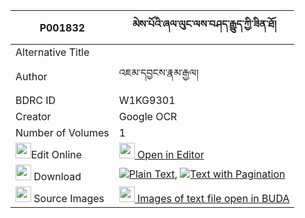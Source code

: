 |P001832|མེས་པོའི་ཞལ་ལུང་ལས་བཤད་རྒྱུད་ཀྱི་ཟིན་ཐོ། 
| --- | --- 
|Alternative Title |
|Author| འཇམ་དབྱངས་རྣམ་རྒྱལ།
|BDRC ID | W1KG9301
|Creator | Google OCR
|Number of Volumes| 1
|<img width="25" src="https://img.icons8.com/color/25/000000/edit-property.png">Edit Online| [<img width="25" src="https://avatars.githubusercontent.com/u/45091458?s=200&v=4"> Open in Editor](http://editor.openpecha.org/P001832)
|<img width="25" src="https://img.icons8.com/fluent/48/000000/download-2.png"/>  Download | [![](https://img.icons8.com/color/20/000000/txt.png)Plain Text](https://github.com/Openpecha/P001832/releases/download/v1/mepo_i_shyallung_la_sa_shegyu__plain_P001832.zip), [![](https://img.icons8.com/color/20/000000/txt.png)Text with Pagination](https://github.com/Openpecha/P001832/releases/download/v1/mepo_i_shyallung_la_sa_shegyu__pages_P001832.zip)
|<img width="25" src="https://img.icons8.com/plasticine/100/000000/pictures-folder.png"/>  Source Images | [<img width="25" src="https://library.bdrc.io/icons/BUDA-small.svg"> Images of text file open in BUDA](https://library.bdrc.io/show/bdr:W1KG9301)